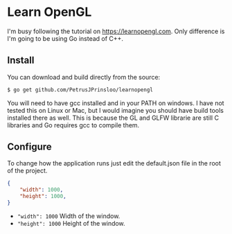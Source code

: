 # Learn OpenGL

I'm busy following the tutorial on https://learnopengl.com. Only difference is I'm going to be using Go instead of C++.

## Install

You can download and build directly from the source: 

```sh
$ go get github.com/PetrusJPrinsloo/learnopengl
```
You will need to have gcc installed and in your PATH on windows. I have not tested this on Linux or Mac, but I would imagine you should have build tools installed there as well. This is because the GL and GLFW librarie are still C libraries and Go requires gcc to compile them.
## Configure

To change how the application runs just edit the default.json file in the root of the project.

```json
{
    "width": 1000,
    "height": 1000,
}
```

* `"width": 1000` Width of the window.
* `"height": 1000` Height of the window.